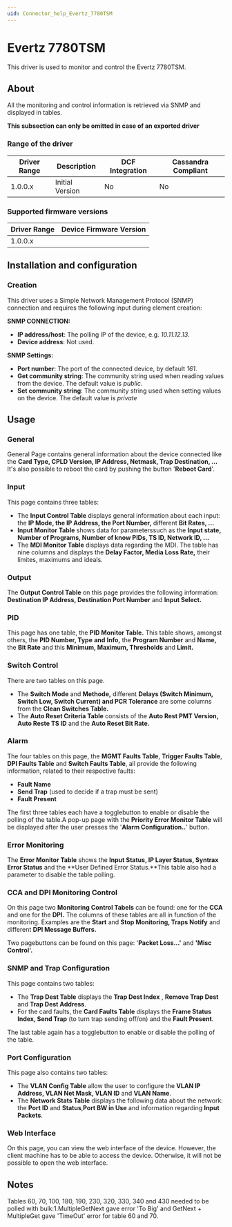 ```yaml
---
uid: Connector_help_Evertz_7780TSM
---
```


# Evertz 7780TSM

This driver is used to monitor and control the Evertz 7780TSM.

## About

All the monitoring and control information is retrieved via SNMP and displayed in tables.

**This subsection can only be omitted in case of an exported driver**

### Range of the driver

| **Driver Range** | **Description** | **DCF Integration** | **Cassandra Compliant** |
|------------------|-----------------|---------------------|-------------------------|
| 1.0.0.x          | Initial Version | No                  | No                      |

### Supported firmware versions

| **Driver Range** | **Device Firmware Version** |
|------------------|-----------------------------|
| 1.0.0.x          |                             |

## Installation and configuration

### Creation

This driver uses a Simple Network Management Protocol (SNMP) connection and requires the following input during element creation:

**SNMP CONNECTION:**

- **IP address/host**: The polling IP of the device, e.g. *10.11.12.13.*
- **Device address**: Not used.

**SNMP Settings:**

- **Port number**: The port of the connected device, by default *161*.
- **Get community string**: The community string used when reading values from the device. The default value is *public*.
- **Set community string**: The community string used when setting values on the device. The default value is *private*

## Usage

### General

General Page contains general information about the device connected like the **Card Type, CPLD Version, IP Address, Netmask, Trap Destination, ...** It's also possible to reboot the card by pushing the button '**Reboot Card**'.

### Input

This page contains three tables:

- The **Input Control Table** displays general information about each input: the **IP Mode, the IP Address, the Port Number,** different **Bit Rates, ...**
- **Input Monitor Table** shows data for parameterssuch as the **Input state, Number of Programs, Number of know PIDs, TS ID, Network ID, ...**
- The **MDI Monitor Table** displays data regarding the MDI. The table has nine columns and displays the **Delay Factor, Media Loss Rate,** their limites, maximums and ideals.

### Output

The **Output Control Table** on this page provides the following information: **Destination IP Address, Destination Port Number** and **Input Select.**

### PID

This page has one table, the **PID Monitor Table.** This table shows, amongst others, the **PID Number, Type** **and** **Info,** the **Program Number** and **Name,** the **Bit Rate** and this **Minimum, Maximum, Thresholds** and **Limit.**

### Switch Control

There are two tables on this page.

- The **Switch Mode** and **Methode,** different **Delays (Switch Minimum, Switch Low, Switch Current) and PCR Tolerance** are some columns from the **Clean Switches Table.**
- The **Auto Reset Criteria Table** consists of the **Auto Rest PMT Version, Auto Reste TS ID** and the **Auto Reset Bit Rate.**

### Alarm

The four tables on this page, the **MGMT Faults Table**, **Trigger Faults Table**, **DPI Faults Table** and **Switch Faults Table**, all provide the following information, related to their respective faults:

- **Fault Name**
- **Send Trap** (used to decide if a trap must be sent)
- **Fault Present**

The first three tables each have a togglebutton to enable or disable the polling of the table.A pop-up page with the **Priority Error Monitor Table** will be displayed after the user presses the '**Alarm Configuration..**' button.

### Error Monitoring

The **Error Monitor Table** shows the **Input Status, IP Layer Status, Syntrax Error Status** and the **User Defined Error Status.**This table also had a parameter to disable the table polling.

### CCA and DPI Monitoring Control

On this page two **Monitoring Control Tabels** can be found: one for the **CCA** and one for the **DPI.** The columns of these tables are all in function of the monitoring. Examples are the **Start** and **Stop Monitoring, Traps Notify** and different **DPI Message Buffers.**

Two pagebuttons can be found on this page: '**Packet Loss...'** and **'Misc Control'.**

### SNMP and Trap Configuration

This page contains two tables:

- The **Trap Dest Table** displays the **Trap Dest Index** , **Remove Trap Dest** and **Trap Dest Address**.
- For the card faults, the **Card Faults Table** displays the **Frame Status Index, Send Trap** (to turn trap sending off/on) and the **Fault Present**.

The last table again has a togglebutton to enable or disable the polling of the table.

### Port Configuration

This page also contains two tables:

- The **VLAN Config Table** allow the user to configure the **VLAN IP Address, VLAN Net Mask, VLAN ID** and **VLAN Name**.
- The **Network Stats Table** displays the following data about the network: the **Port ID** and **Status**,**Port BW in Use** and information regarding **Input Packets**.

### Web Interface

On this page, you can view the web interface of the device. However, the client machine has to be able to access the device. Otherwise, it will not be possible to open the web interface.

## Notes

Tables 60, 70, 100, 180, 190, 230, 320, 330, 340 and 430 needed to be polled with bulk:1.MultipleGetNext gave error 'To Big' and GetNext + MultipleGet gave 'TimeOut' error for table 60 and 70.
